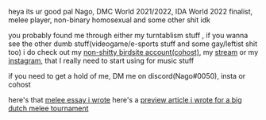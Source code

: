 heya its ur good pal Nago, DMC World 2021/2022, IDA World 2022 finalist, melee player, non-binary homosexual and some other shit idk

you probably found me through either my turntablism stuff , if you wanna see the other dumb stuff(videogame/e-sports stuff and some gay/leftist shit too) i do check out my [non-shitty birdsite account(cohost)](https://cohost.org/cisinthiseconomy), my [stream](https://twitch.tv/cisinthiseconomy) or my [instagram](https://instagram.com/cisinthiseconomy), that I really need to start using for music stuff

if you need to get a hold of me, DM me on discord(Nago#0050), insta or cohost 

here's that [melee essay i wrote](/ComparativeMeleeEssay)
here's a [preview article i wrote for a big dutch melee tournament](/DSEAWinter2023Preview)

